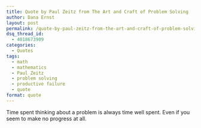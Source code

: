 ```yaml
---
title: Quote by Paul Zeitz from The Art and Craft of Problem Solving
author: Dana Ernst
layout: post
permalink: /quote-by-paul-zeitz-from-the-art-and-craft-of-problem-solving/
dsq_thread_id:
  - 4018673909
categories:
  - Quotes
tags:
  - math
  - mathematics
  - Paul Zeitz
  - problem solving
  - productive failure
  - quote
format: quote
---
```


<i class="fa fa-quote-left fa-2x fa-pull-left fa-border"></i><p class="lead">Time spent thinking about a problem is always time well spent. Even if you seem to make no progress at all.</p>

